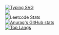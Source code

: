 [![Typing SVG](https://readme-typing-svg.herokuapp.com?color=%2336BCF7&lines=Eugene+Developer)](https://git.io/typing-svg)
<br>
![](https://komarev.com/ghpvc/?username=eugeek)<br>
![Leetcode Stats](https://leetcode.card.workers.dev/?username=eugeek)<br>
[![Anurag's GitHub stats](https://github-readme-stats.vercel.app/api?username=eugeek)](https://github.com/anuraghazra/github-readme-stats)<br>
[![Top Langs](https://github-readme-stats.vercel.app/api/top-langs/?username=eugeek)](https://github.com/anuraghazra/github-readme-stats)

